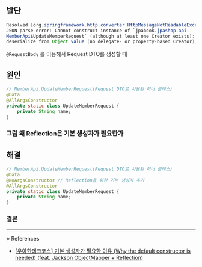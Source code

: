 ## 발단 

```java
Resolved [org.springframework.http.converter.HttpMessageNotReadableException:
JSON parse error: Cannot construct instance of `jpabook.jpashop.api.
MemberApi$UpdateMemberRequest` (although at least one Creator exists): cannot
deserialize from Object value (no delegate- or property-based Creator);
```

`@RequestBody` 를 이용해서 Request DTO를 생성할 때  

## 원인

```java
// MemberApi.UpdateMemberRequest(Request DTO로 사용된 이너 클래스) 
@Data
@AllArgsConstructor
private static class UpdateMemberRequest {
    private String name;
}
```

### 그럼 왜 Reflection은 기본 생성자가 필요한가

## 해결

```java
// MemberApi.UpdateMemberRequest(Request DTO로 사용된 이너 클래스) 
@Data
@NoArgsConstructor // Reflection을 위한 기본 생성자 추가
@AllArgsConstructor
private static class UpdateMemberRequest {
    private String name;
}
```




### 결론 


---

※ References

- [[우아한테크코스] 기본 생성자가 필요한 이유 (Why the default constructor is needed) (feat. Jackson ObjectMapper + Reflection)
  ](https://da-nyee.github.io/posts/woowacourse-why-the-default-constructor-is-needed/)